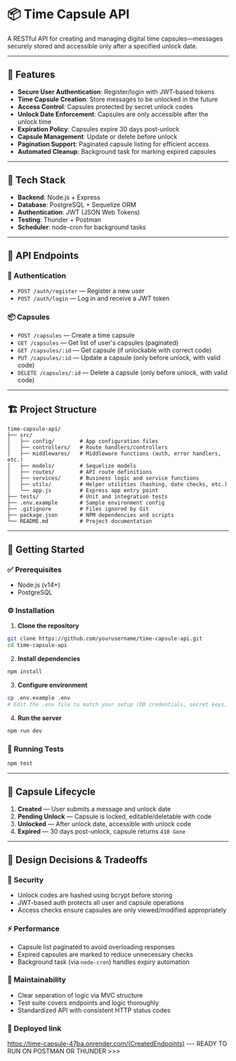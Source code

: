 # 📦 Time Capsule API

A RESTful API for creating and managing digital time capsules—messages securely stored and accessible only after a specified unlock date.

---

## 🚀 Features

* **Secure User Authentication**: Register/login with JWT-based tokens
* **Time Capsule Creation**: Store messages to be unlocked in the future
* **Access Control**: Capsules protected by secret unlock codes
* **Unlock Date Enforcement**: Capsules are only accessible after the unlock time
* **Expiration Policy**: Capsules expire 30 days post-unlock
* **Capsule Management**: Update or delete before unlock
* **Pagination Support**: Paginated capsule listing for efficient access
* **Automated Cleanup**: Background task for marking expired capsules

---

## 🧰 Tech Stack

* **Backend**: Node.js + Express
* **Database**: PostgreSQL + Sequelize ORM
* **Authentication**: JWT (JSON Web Tokens)
* **Testing**: Thunder + Postman
* **Scheduler**: node-cron for background tasks

---

## 🔗 API Endpoints

### 🧑 Authentication

* `POST /auth/register` — Register a new user
* `POST /auth/login` — Log in and receive a JWT token

### 📦 Capsules

* `POST /capsules` — Create a time capsule
* `GET /capsules` — Get list of user's capsules (paginated)
* `GET /capsules/:id` — Get capsule (if unlockable with correct code)
* `PUT /capsules/:id` — Update a capsule (only before unlock, with valid code)
* `DELETE /capsules/:id` — Delete a capsule (only before unlock, with valid code)

---

## 🏗️ Project Structure

```
time-capsule-api/
├── src/
│   ├── config/        # App configuration files
│   ├── controllers/   # Route handlers/controllers
│   ├── middlewares/   # Middleware functions (auth, error handlers, etc.)
│   ├── models/        # Sequelize models
│   ├── routes/        # API route definitions
│   ├── services/      # Business logic and service functions
│   ├── utils/         # Helper utilities (hashing, date checks, etc.)
│   └── app.js         # Express app entry point
├── tests/             # Unit and integration tests
├── .env.example       # Sample environment config
├── .gitignore         # Files ignored by Git
├── package.json       # NPM dependencies and scripts
└── README.md          # Project documentation
```

---

## 🧪 Getting Started

### ✅ Prerequisites

* Node.js (v14+)
* PostgreSQL

### ⚙️ Installation

1. **Clone the repository**

```bash
git clone https://github.com/yourusername/time-capsule-api.git
cd time-capsule-api
```

2. **Install dependencies**

```bash
npm install
```

3. **Configure environment**

```bash
cp .env.example .env
# Edit the .env file to match your setup (DB credentials, secret keys, etc.)
```

4. **Run the server**

```bash
npm run dev
```

### 🧪 Running Tests

```bash
npm test
```

---

## 🔄 Capsule Lifecycle

1. **Created** — User submits a message and unlock date
2. **Pending Unlock** — Capsule is locked, editable/deletable with code
3. **Unlocked** — After unlock date, accessible with unlock code
4. **Expired** — 30 days post-unlock, capsule returns `410 Gone`

---

## 🧠 Design Decisions & Tradeoffs

### 🔐 Security

* Unlock codes are hashed using bcrypt before storing
* JWT-based auth protects all user and capsule operations
* Access checks ensure capsules are only viewed/modified appropriately

### ⚡ Performance

* Capsule list paginated to avoid overloading responses
* Expired capsules are marked to reduce unnecessary checks
* Background task (via `node-cron`) handles expiry automation

### 🧹 Maintainability

* Clear separation of logic via MVC structure
* Test suite covers endpoints and logic thoroughly
* Standardized API with consistent HTTP status codes

### 🚀 Deployed link

https://time-capsule-47ba.onrender.com/(CreatedEndpoints) --- READY TO RUN ON POSTMAN OR THUNDER >>>